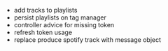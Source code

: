 - add tracks to playlists
- persist playlists on tag manager
- controller advice for missing token
- refresh token usage
- replace produce spotify track with message object